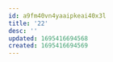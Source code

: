 ```yaml
---
id: a9fm40vn4yaaipkeai40x3l
title: '22'
desc: ''
updated: 1695416694568
created: 1695416694569
---
```

